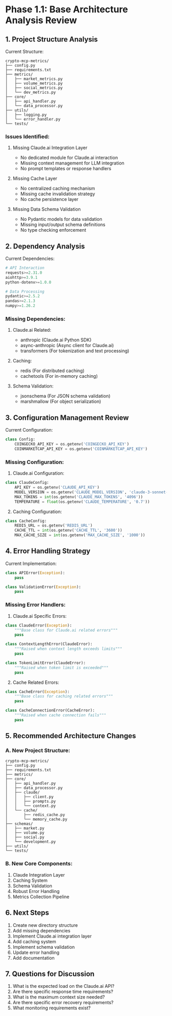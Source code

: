 # Phase 1.1: Base Architecture Analysis Review

## 1. Project Structure Analysis

Current Structure:
```
crypto-mcp-metrics/
├── config.py
├── requirements.txt
├── metrics/
│   ├── market_metrics.py
│   ├── volume_metrics.py
│   ├── social_metrics.py
│   └── dev_metrics.py
├── core/
│   ├── api_handler.py
│   └── data_processor.py
├── utils/
│   ├── logging.py
│   └── error_handler.py
└── tests/
```

### Issues Identified:
1. Missing Claude.ai Integration Layer
   - No dedicated module for Claude.ai interaction
   - Missing context management for LLM integration
   - No prompt templates or response handlers

2. Missing Cache Layer
   - No centralized caching mechanism
   - Missing cache invalidation strategy
   - No cache persistence layer

3. Missing Data Schema Validation
   - No Pydantic models for data validation
   - Missing input/output schema definitions
   - No type checking enforcement

## 2. Dependency Analysis

Current Dependencies:
```python
# API Interaction
requests>=2.31.0
aiohttp>=3.9.1
python-dotenv>=1.0.0

# Data Processing
pydantic>=2.5.2
pandas>=2.1.3
numpy>=1.26.2
```

### Missing Dependencies:
1. Claude.ai Related:
   - anthropic (Claude.ai Python SDK)
   - async-anthropic (Async client for Claude.ai)
   - transformers (For tokenization and text processing)

2. Caching:
   - redis (For distributed caching)
   - cachetools (For in-memory caching)

3. Schema Validation:
   - jsonschema (For JSON schema validation)
   - marshmallow (For object serialization)

## 3. Configuration Management Review

Current Configuration:
```python
class Config:
    COINGECKO_API_KEY = os.getenv('COINGECKO_API_KEY')
    COINMARKETCAP_API_KEY = os.getenv('COINMARKETCAP_API_KEY')
```

### Missing Configuration:
1. Claude.ai Configuration:
```python
class ClaudeConfig:
    API_KEY = os.getenv('CLAUDE_API_KEY')
    MODEL_VERSION = os.getenv('CLAUDE_MODEL_VERSION', 'claude-3-sonnet-20240229')
    MAX_TOKENS = int(os.getenv('CLAUDE_MAX_TOKENS', '4096'))
    TEMPERATURE = float(os.getenv('CLAUDE_TEMPERATURE', '0.7'))
```

2. Caching Configuration:
```python
class CacheConfig:
    REDIS_URL = os.getenv('REDIS_URL')
    CACHE_TTL = int(os.getenv('CACHE_TTL', '3600'))
    MAX_CACHE_SIZE = int(os.getenv('MAX_CACHE_SIZE', '1000'))
```

## 4. Error Handling Strategy

Current Implementation:
```python
class APIError(Exception):
    pass

class ValidationError(Exception):
    pass
```

### Missing Error Handlers:
1. Claude.ai Specific Errors:
```python
class ClaudeError(Exception):
    """Base class for Claude.ai related errors"""
    pass

class ContextLengthError(ClaudeError):
    """Raised when context length exceeds limits"""
    pass

class TokenLimitError(ClaudeError):
    """Raised when token limit is exceeded"""
    pass
```

2. Cache Related Errors:
```python
class CacheError(Exception):
    """Base class for caching related errors"""
    pass

class CacheConnectionError(CacheError):
    """Raised when cache connection fails"""
    pass
```

## 5. Recommended Architecture Changes

### A. New Project Structure:
```
crypto-mcp-metrics/
├── config.py
├── requirements.txt
├── metrics/
├── core/
│   ├── api_handler.py
│   ├── data_processor.py
│   ├── claude/
│   │   ├── client.py
│   │   ├── prompts.py
│   │   └── context.py
│   └── cache/
│       ├── redis_cache.py
│       └── memory_cache.py
├── schemas/
│   ├── market.py
│   ├── volume.py
│   ├── social.py
│   └── development.py
├── utils/
└── tests/
```

### B. New Core Components:
1. Claude Integration Layer
2. Caching System
3. Schema Validation
4. Robust Error Handling
5. Metrics Collection Pipeline

## 6. Next Steps

1. Create new directory structure
2. Add missing dependencies
3. Implement Claude.ai integration layer
4. Add caching system
5. Implement schema validation
6. Update error handling
7. Add documentation

## 7. Questions for Discussion

1. What is the expected load on the Claude.ai API?
2. Are there specific response time requirements?
3. What is the maximum context size needed?
4. Are there specific error recovery requirements?
5. What monitoring requirements exist?